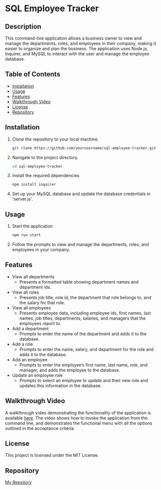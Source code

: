 # SQL Employee Tracker

## Description
This command-line application allows a business owner to view and manage the departments, roles, and employees in their company, making it easier to organize and plan the business. The application uses Node.js, Inquirer, and MySQL to interact with the user and manage the employee database.

## Table of Contents
- [Installation](#installation)
- [Usage](#usage)
- [Features](#features)
- [Walkthrough Video](#walkthrough-video)
- [License](#license)
- [Repository](#repository)

## Installation
1. Clone the repository to your local machine.
   ```bash
   git clone https://github.com/yourusername/sql-employee-tracker.git
2. Navigate to the project directory.
   ```bash
   cd sql-employee-tracker
3. Install the required dependencies
   ```bash
   npm install inquirer
4. Set up your MySQL database and update the database credentials in 'server.js'.

## Usage
1. Start the application
   ```bash 
   npm run start
2. Follow the prompts to view and manage the departments, roles, and employees in your company.

## Features
- View all departments
    - Presents a formatted table showing department names and department ids.
- View all roles
    - Presents job title, role id, the department that role belongs to, and the salary for that role.
- View all employees
    - Presents employee data, including employee ids, first names, last names, job titles, departments, salaries, and managers that the employees report to.
- Add a department
    - Prompts to enter the name of the department and adds it to the database.
- Add a role
    - Prompts to enter the name, salary, and department for the role and adds it to the database.
- Add an employee
    - Prompts to enter the employee’s first name, last name, role, and manager, and adds the employee to the database.
- Update an employee role
    - Prompts to select an employee to update and their new role and updates this information in the database.

## Walkthrough Video
A walkthrough video demonstrating the functionality of the application is available [here](https://drive.google.com/file/d/180nCSvX-7JjwJdFiFkPD_WqTLvc_Ec32/view). The video shows how to invoke the application from the command line, and demonstrates the functional menu with all the options outlined in the acceptance criteria.

## License 
This project is licensed under the MIT License.

## Repository
[My Repsitory](https://github.com/markhom/SQL-Employee-Tracker)